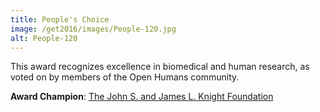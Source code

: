 ```yaml
---
title: People's Choice
image: /get2016/images/People-120.jpg
alt: People-120
---
```


This award recognizes excellence in biomedical and human research, as voted on by members of the Open Humans community.

**Award Champion**: [The John S. and James L. Knight Foundation](http://knightfoundation.org/)
